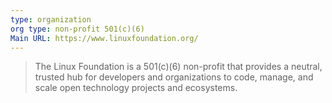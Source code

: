 ```yaml
---
type: organization
org type: non-profit 501(c)(6)
Main URL: https://www.linuxfoundation.org/
---
```

> The Linux Foundation is a 501(c)(6) non-profit that provides a neutral, trusted hub for developers and organizations to code, manage, and scale open technology projects and ecosystems.

